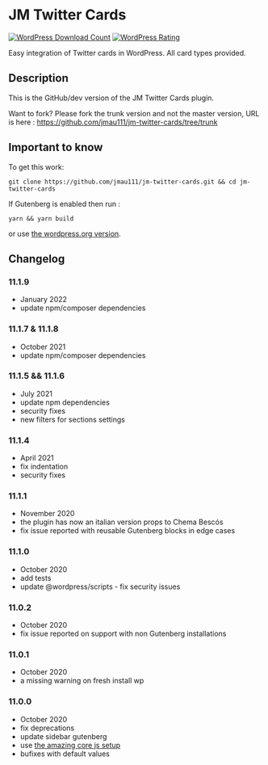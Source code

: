 # JM Twitter Cards #

[![WordPress Download Count](https://img.shields.io/wordpress/plugin/dt/jm-twitter-cards.svg?style=flat-square)](https://wordpress.org/plugins/jm-twitter-cards/)
[![WordPress Rating](https://img.shields.io/wordpress/plugin/r/jm-twitter-cards.svg?style=flat-square)](https://wordpress.org/support/plugin/jm-twitter-cards/reviews/)

Easy integration of Twitter cards in WordPress. All card types provided.

## Description ##

This is the GitHub/dev version of the JM Twitter Cards plugin.

Want to fork? Please fork the trunk version and not the master version, URL is here : https://github.com/jmau111/jm-twitter-cards/tree/trunk

## Important to know ##

To get this work:

```
git clone https://github.com/jmau111/jm-twitter-cards.git && cd jm-twitter-cards
```

If Gutenberg is enabled then run :

```
yarn && yarn build
```

or use [the wordpress.org version](https://fr.wordpress.org/plugins/jm-twitter-cards/).

## Changelog ##
### 11.1.9
* January 2022
* update npm/composer dependencies
### 11.1.7 & 11.1.8
* October 2021
* update npm/composer dependencies

### 11.1.5 && 11.1.6
* July 2021
* update npm dependencies
* security fixes
* new filters for sections settings
### 11.1.4
* April 2021
* fix indentation
* security fixes

### 11.1.1
* November 2020
* the plugin has now an italian version props to Chema Bescós
* fix issue reported with reusable Gutenberg blocks in edge cases

### 11.1.0
* October 2020
* add tests
* update @wordpress/scripts - fix security issues

### 11.0.2
* October 2020
* fix issue reported on support with non Gutenberg installations

### 11.0.1
* October 2020
* a missing warning on fresh install wp

### 11.0.0
* October 2020
* fix deprecations
* update sidebar gutenberg
* use [the amazing core js setup](https://developer.wordpress.org/block-editor/tutorials/javascript/js-build-setup/)
* bufixes with default values
